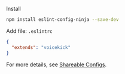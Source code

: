 Install
```bash
npm install eslint-config-ninja --save-dev
```

Add file: `.eslintrc`
```JSON
{
  "extends": "voicekick"
}
```

For more details, see [Shareable Configs](http://eslint.org/docs/developer-guide/shareable-configs.html).
